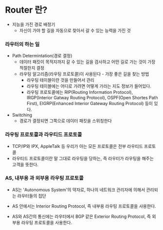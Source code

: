 # Router 란?

- 지능을 가진 경로 배정기
  - 자신이 가야 할 길을 자동으로 찾아서 갈 수 있는 능력을 가진 것



### 라우터의 하는 일

- Path Determintation(경로 결정)
  - 데이터 패킷이 목적지까지 갈 수 있는 길을 검사하고 어떤 길로 가는 것이 가장 적절한지 결정
  - 라우팅 알고리즘(라우팅 프로토콜)이 사용된다 - 가장 좋은 길을 찾는 방법
    - 라우팅 테이블이란 것을 만들어서 관리
    - 라우팅 테이블에는 어디로 가려면 어떻게 가라는 지도 정보가 들어있다.
    - 라우팅 프로토콜에는 RIP(Routing Information Protocol), IRGP(Interior Gatway Routing Protocol), OSPF(Open Shortes Path First), EIGRP(Enhanced Interior Gateway Routing Protocol) 등이 있다.
- Switching
  - 경로가 결정되면 그쪽으로 데이터 패킷을 스위칭한다



### 라우팅 프로토콜과 라우티드 프로토콜

- TCP/IP와 IPX, AppleTalk 등 우리가 아는 모든 프로토콜은 전부 라우티드 프로토콜
- 라우티드 프로토콜이란 말 그대로 라우팅을 당하는, 즉 라우터가 라우팅을 해주는 고객을 뜻한다.



### AS, 내부용 과 외부용 라우팅 프로토콜

- AS는 'Autonomous System'의 약자로, 하나의 네트워크 관리자에 의해서 관리되는 라우터들의 집단

- AS 안에서는 Interior Routing Protocol, 즉 내부용 라우팅 프로토콜을 사용한다.
- AS와 AS간의 통신에는 라우터에서 BGP 같은 Exterior Routing Protocol, 즉 외부용 라우팅 프로토콜을 사용한다.
